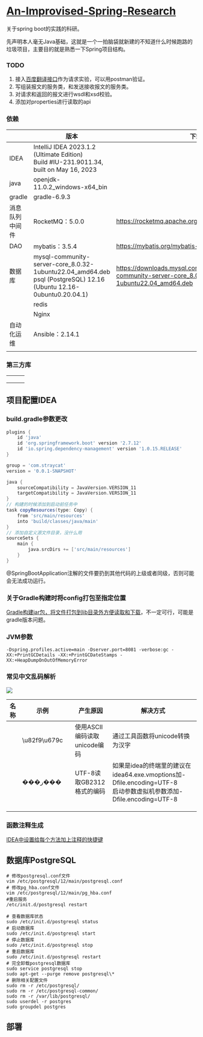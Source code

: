 # [An-Improvised-Spring-Research](https://github.com/Overstars/An-Improvised-Spring-Research)
关于spring boot的实践的科研。

先声明本人毫无Java基础，这就是一个一拍脑袋就新建的不知道什么时候跑路的垃圾项目，主要目的就是熟悉一下Spring项目结构。

### TODO

1. 接入[百度翻译接口](http://api.fanyi.baidu.com/doc/21)作为请求实验，可以用postman验证。
2. 写组装报文的服务类，和发送接收报文的服务类。
3. 对请求和返回的报文进行wsdl和xsd校验。
4. 添加对properties进行读取的api

### 依赖

|                | 版本                                                         | 下载链接                                                     | 说明     |
| -------------- | ------------------------------------------------------------ | ------------------------------------------------------------ | -------- |
| IDEA           | IntelliJ IDEA 2023.1.2 (Ultimate Edition)<br>Build #IU-231.9011.34, built on May 16, 2023 |                                                              | 开发工具 |
| java           | openjdk-11.0.2_windows-x64_bin                               |                                                              |          |
| gradle         | gradle-6.9.3                                                 |                                                              |          |
| 消息队列中间件 | RocketMQ：5.0.0                                              | https://rocketmq.apache.org/zh/download                      | 待研究   |
| DAO            | mybatis：3.5.4                                               | https://mybatis.org/mybatis-3/zh/getting-started.html        |          |
| 数据库         | mysql-community-server-core_8.0.32-1ubuntu22.04_amd64.deb<br>psql (PostgreSQL) 12.16 (Ubuntu 12.16-0ubuntu0.20.04.1) | https://downloads.mysql.com/archives/get/p/23/file/mysql-community-server-core_8.0.32-1ubuntu22.04_amd64.deb | TODO     |
|                | redis                                                        |                                                              |          |
|                | Nginx                                                        |                                                              |          |
| 自动化运维     | Ansible：2.14.1                                              |                                                              | 可能会用 |
|                |                                                              |                                                              |          |

### 第三方库

|      |      |      |
| ---- | ---- | ---- |
|      |      |      |
|      |      |      |
|      |      |      |

## 项目配置IDEA

### build.gradle参数更改

```gradle
plugins {
    id 'java'
    id 'org.springframework.boot' version '2.7.12'
    id 'io.spring.dependency-management' version '1.0.15.RELEASE'
}

group = 'com.straycat'
version = '0.0.1-SNAPSHOT'

java {
    sourceCompatibility = JavaVersion.VERSION_11
    targetCompatibility = JavaVersion.VERSION_11
}
// 构建的时候添加到启动前任务中
task copyResources(type: Copy) {
    from 'src/main/resources'
    into 'build/classes/java/main'
}
// 添加自定义源文件目录，没什么用
sourceSets {
    main {
        java.srcDirs += ['src/main/resources']
    }
}
```

@SpringBootApplication注解的文件要扔到其他代码的上级或者同级，否则可能会无法成功运行。

### 关于Gradle构建时将config打包至指定位置

[Gradle构建jar包，将文件打包到lib目录外方便读取和下载](https://blog.csdn.net/w4187402/article/details/107060463)，不一定可行，可能是gradle版本问题。

### JVM参数

```
-Dspring.profiles.active=main -Dserver.port=8081 -verbose:gc -XX:+PrintGCDetails -XX:+PrintGCDateStamps -XX:+HeapDumpOnOutOfMemoryError
```



### 常见中文乱码解析

![](https://img-blog.csdnimg.cn/20210323155253380.jpg)

| 名称 | 示例         |      | 产生原因                     | 解决方式                                                     |
| ---- | ------------ | ---- | ---------------------------- | ------------------------------------------------------------ |
|      | \u82f9\u679c |      | 使用ASCII编码读取unicode编码 | 通过工具函数将unicode转换为汉字                              |
|      | ���ر���      |      | UTF-8读取GB2312格式的编码    | 如果是idea的终端里的建议在idea64.exe.vmoptions加-Dfile.encoding=UTF-8<br>启动参数虚拟机参数添加-Dfile.encoding=UTF-8 |
|      |              |      |                              |                                                              |
|      |              |      |                              |                                                              |
|      |              |      |                              |                                                              |

### 函数注释生成

[IDEA中设置给每个方法加上注释的快捷键](https://blog.csdn.net/weixin_45089791/article/details/103722702)



## 数据库PostgreSQL

```
# 修改postgresql.conf文件
vim /etc/postgresql/12/main/postgresql.conf
# 修改pg_hba.conf文件
vim /etc/postgresql/12/main/pg_hba.conf
#重启服务
/etc/init.d/postgresql restart

# 查看数据库状态
sudo /etc/init.d/postgresql status
# 启动数据库
sudo /etc/init.d/postgresql start
# 停止数据库
sudo /etc/init.d/postgresql stop
# 重启数据库
sudo /etc/init.d/postgresql restart
# 完全卸载postgresql数据库
sudo service postgresql stop 
sudo apt-get --purge remove postgresql\* 
# 删除相关配置文件
sudo rm -r /etc/postgresql/
sudo rm -r /etc/postgresql-common/
sudo rm -r /var/lib/postgresql/
sudo userdel -r postgres
sudo groupdel postgres
```

## 部署

